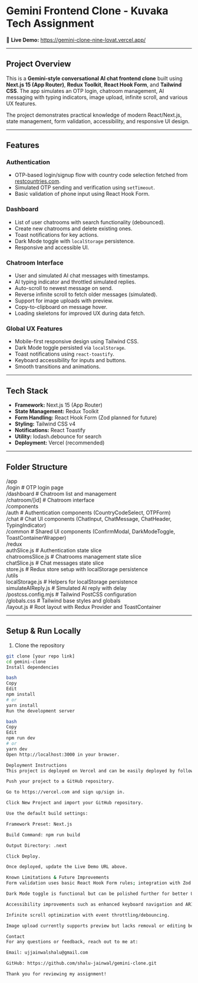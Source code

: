 # Gemini Frontend Clone - Kuvaka Tech Assignment

🚀 **Live Demo:** https://gemini-clone-nine-lovat.vercel.app/

---

## Project Overview

This is a **Gemini-style conversational AI chat frontend clone** built using **Next.js 15 (App Router)**, **Redux Toolkit**, **React Hook Form**, and **Tailwind CSS**. The app simulates an OTP login, chatroom management, AI messaging with typing indicators, image upload, infinite scroll, and various UX features.

The project demonstrates practical knowledge of modern React/Next.js, state management, form validation, accessibility, and responsive UI design.

---

## Features

### Authentication
- OTP-based login/signup flow with country code selection fetched from [restcountries.com](https://restcountries.com).
- Simulated OTP sending and verification using `setTimeout`.
- Basic validation of phone input using React Hook Form.

### Dashboard
- List of user chatrooms with search functionality (debounced).
- Create new chatrooms and delete existing ones.
- Toast notifications for key actions.
- Dark Mode toggle with `localStorage` persistence.
- Responsive and accessible UI.

### Chatroom Interface
- User and simulated AI chat messages with timestamps.
- AI typing indicator and throttled simulated replies.
- Auto-scroll to newest message on send.
- Reverse infinite scroll to fetch older messages (simulated).
- Support for image uploads with preview.
- Copy-to-clipboard on message hover.
- Loading skeletons for improved UX during data fetch.

### Global UX Features
- Mobile-first responsive design using Tailwind CSS.
- Dark Mode toggle persisted via `localStorage`.
- Toast notifications using `react-toastify`.
- Keyboard accessibility for inputs and buttons.
- Smooth transitions and animations.

---

## Tech Stack

- **Framework:** Next.js 15 (App Router)
- **State Management:** Redux Toolkit
- **Form Handling:** React Hook Form (Zod planned for future)
- **Styling:** Tailwind CSS v4
- **Notifications:** React Toastify
- **Utility:** lodash.debounce for search
- **Deployment:** Vercel (recommended)

---

## Folder Structure

/app  
/login # OTP login page  
/dashboard # Chatroom list and management  
/chatroom/[id] # Chatroom interface  
/components  
/auth # Authentication components (CountryCodeSelect, OTPForm)  
/chat # Chat UI components (ChatInput, ChatMessage, ChatHeader, TypingIndicator)  
/common # Shared UI components (ConfirmModal, DarkModeToggle, ToastContainerWrapper)  
/redux  
authSlice.js # Authentication state slice  
chatroomsSlice.js # Chatrooms management state slice  
chatSlice.js # Chat messages state slice  
store.js # Redux store setup with localStorage persistence  
/utils  
localStorage.js # Helpers for localStorage persistence  
simulateAIReply.js # Simulated AI reply with delay  
/postcss.config.mjs # Tailwind PostCSS configuration  
/globals.css # Tailwind base styles and globals  
/layout.js # Root layout with Redux Provider and ToastContainer  

---

## Setup & Run Locally

1. Clone the repository

```bash
git clone [your repo link]
cd gemini-clone
Install dependencies

bash
Copy
Edit
npm install
# or
yarn install
Run the development server

bash
Copy
Edit
npm run dev
# or
yarn dev
Open http://localhost:3000 in your browser.

Deployment Instructions
This project is deployed on Vercel and can be easily deployed by following these steps:

Push your project to a GitHub repository.

Go to https://vercel.com and sign up/sign in.

Click New Project and import your GitHub repository.

Use the default build settings:

Framework Preset: Next.js

Build Command: npm run build

Output Directory: .next

Click Deploy.

Once deployed, update the Live Demo URL above.

Known Limitations & Future Improvements
Form validation uses basic React Hook Form rules; integration with Zod schemas is planned for enhanced validation.

Dark Mode toggle is functional but can be polished further for better UX.

Accessibility improvements such as enhanced keyboard navigation and ARIA roles are planned.

Infinite scroll optimization with event throttling/debouncing.

Image upload currently supports preview but lacks removal or editing before sending.

Contact
For any questions or feedback, reach out to me at:

Email: ujjainwalshalu@gmail.com

GitHub: https://github.com/shalu-jainwal/gemini-clone.git

Thank you for reviewing my assignment!